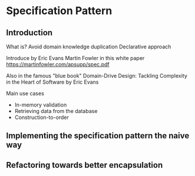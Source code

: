 # Specification Pattern

## Introduction

What is?
Avoid domain knowledge duplication
Declarative approach

Introduce by Eric Evans Martin Fowler in this white paper
<https://martinfowler.com/apsupp/spec.pdf>

Also in the famous "blue book"
Domain-Drive Design: Tackling Complexity in the Heart of Software by Eric Evans

Main use cases

- In-memory validation
- Retrieving data from the database
- Construction-to-order

## Implementing the specification pattern the naive way

## Refactoring towards better encapsulation
